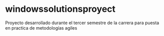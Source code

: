 # windowssolutionsproyect
Proyecto desarrollado durante el tercer semestre de la carrera para puesta en practica de metodologías agiles
